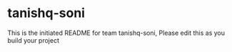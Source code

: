 # tanishq-soni
This is the initiated README for team tanishq-soni, Please edit this as you build your project
